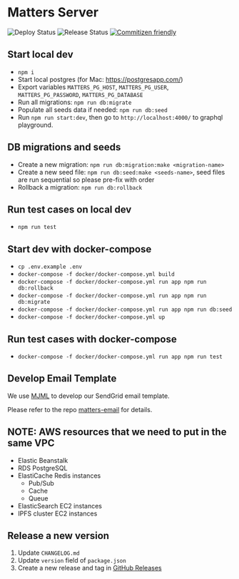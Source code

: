 # Matters Server

![Deploy Status](https://github.com/thematters/matters-server/workflows/Deployment/badge.svg) ![Release Status](https://github.com/thematters/matters-server/workflows/Create%20Release/badge.svg) [![Commitizen friendly](https://img.shields.io/badge/commitizen-friendly-brightgreen.svg)](http://commitizen.github.io/cz-cli/)

## Start local dev

- `npm i`
- Start local postgres (for Mac: https://postgresapp.com/)
- Export variables `MATTERS_PG_HOST`, `MATTERS_PG_USER`, `MATTERS_PG_PASSWORD`, `MATTERS_PG_DATABASE`
- Run all migrations: `npm run db:migrate`
- Populate all seeds data if needed: `npm run db:seed`
- Run `npm run start:dev`, then go to `http://localhost:4000/` to graphql playground.

## DB migrations and seeds

- Create a new migration: `npm run db:migration:make <migration-name>`
- Create a new seed file: `npm run db:seed:make <seeds-name>`, seed files are run sequential so please pre-fix with order
- Rollback a migration: `npm run db:rollback`

## Run test cases on local dev

- `npm run test`

## Start dev with docker-compose

- `cp .env.example .env`
- `docker-compose -f docker/docker-compose.yml build`
- `docker-compose -f docker/docker-compose.yml run app npm run db:rollback`
- `docker-compose -f docker/docker-compose.yml run app npm run db:migrate`
- `docker-compose -f docker/docker-compose.yml run app npm run db:seed`
- `docker-compose -f docker/docker-compose.yml up`

## Run test cases with docker-compose

- `docker-compose -f docker/docker-compose.yml run app npm run test`

## Develop Email Template

We use [MJML](https://mjml.io) to develop our SendGrid email template.

Please refer to the repo [matters-email](https://github.com/thematters/matters-email) for details.

## NOTE: AWS resources that we need to put in the same VPC

- Elastic Beanstalk
- RDS PostgreSQL
- ElastiCache Redis instances
  - Pub/Sub
  - Cache
  - Queue
- ElasticSearch EC2 instances
- IPFS cluster EC2 instances

## Release a new version

1. Update `CHANGELOG.md`
2. Update `version` field of `package.json`
3. Create a new release and tag in [GitHub Releases](https://github.com/thematters/matters-web/releases)
